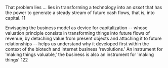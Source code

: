 That problem lies  ... lies in transforming a technology into an _asset_ that has the power to generate a steady stream of future cash flows, that is, into capital.  11 

Envisaging the business model as device for capitalization  -- whose valuation principle consists in transforming things into future flows of revenue, by detaching value from present objects and attaching it to future relationships -- helps us understand why it developed first within the context of the biotech and internet business 'revolutions.' 
An instrument for 'making things valuable,' the business is also an instrument for 'making things' 122
